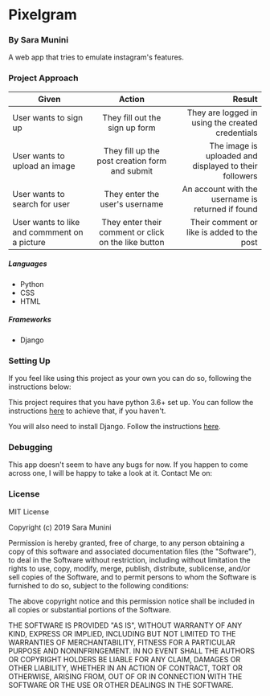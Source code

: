 # Pixelgram

### By Sara Munini

A web app that tries to emulate instagram's features.


### Project Approach
   
| Given       | Action       | Result  |
| ------------- |:-------------:| -----:|
| User wants to sign up | They fill out the sign up form | They are logged in using the created credentials |
| User wants to upload an image | They fill up the post creation form and submit | The image is uploaded and displayed to their followers  |
| User wants to search for user | They enter the user's username | An account with the username is returned if found |
| User wants to like and commment on a picture | They enter their comment or click on the like button | Their comment or like is added to the post |


##### Languages

- Python
- CSS
- HTML

##### Frameworks

- Django

### Setting Up

If you feel like using this project as your own you can do so, following the instructions below:

  
This project requires that you have python 3.6+ set up. You can follow the instructions [here](realpython.com/installing-python/) to achieve that, if you haven't.

You will also need to install Django. Follow the instructions [here](https://www.djangoproject.com/start/).

### Debugging

This app doesn't seem to have any bugs for now. If you happen to come across one, I will be happy to take a look at it. Contact Me on:


### License 

MIT License

Copyright (c) 2019 Sara Munini

Permission is hereby granted, free of charge, to any person obtaining a copy
of this software and associated documentation files (the "Software"), to deal
in the Software without restriction, including without limitation the rights
to use, copy, modify, merge, publish, distribute, sublicense, and/or sell
copies of the Software, and to permit persons to whom the Software is
furnished to do so, subject to the following conditions:

The above copyright notice and this permission notice shall be included in all
copies or substantial portions of the Software.

THE SOFTWARE IS PROVIDED "AS IS", WITHOUT WARRANTY OF ANY KIND, EXPRESS OR
IMPLIED, INCLUDING BUT NOT LIMITED TO THE WARRANTIES OF MERCHANTABILITY,
FITNESS FOR A PARTICULAR PURPOSE AND NONINFRINGEMENT. IN NO EVENT SHALL THE
AUTHORS OR COPYRIGHT HOLDERS BE LIABLE FOR ANY CLAIM, DAMAGES OR OTHER
LIABILITY, WHETHER IN AN ACTION OF CONTRACT, TORT OR OTHERWISE, ARISING FROM,
OUT OF OR IN CONNECTION WITH THE SOFTWARE OR THE USE OR OTHER DEALINGS IN THE
SOFTWARE.